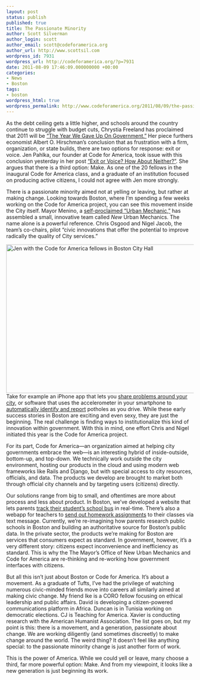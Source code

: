 ```yaml
---
layout: post
status: publish
published: true
title: The Passionate Minority
author: Scott Silverman
author_login: scott
author_email: scott@codeforamerica.org
author_url: http://www.scottsil.com
wordpress_id: 7931
wordpress_url: http://codeforamerica.org/?p=7931
date: 2011-08-09 17:46:09.000000000 +00:00
categories:
- News
- Boston
tags:
- boston
wordpress_html: true
wordpress_permalink: http://www.codeforamerica.org/2011/08/09/the-passionate-minority/
---
```


<p>As the debt ceiling gets a little higher, and schools around the country continue to struggle with budget cuts, Chrystia Freeland has proclaimed that 2011 will be <a href="http://www.nytimes.com/2011/08/05/world/europe/05iht-letter05.html" target="_blank">“The Year We Gave Up On Government.”</a> Her piece furthers economist Albert O. Hirschman’s conclusion that as frustration with a firm, organization, or state builds, there are two options for response: exit or voice. Jen Pahlka, our founder at Code for America, took issue with this conclusion yesterday in her post <a href="http://codeforamerica.org/2011/08/07/exit-or-voice-how-about-neither" target="_blank">“Exit or Voice? How About Neither?”</a>. She argues that there is a third option: Make. As one of the 20 fellows in the inaugural Code for America class, and a graduate of an institution focused on producing active citizens, I could not agree with Jen more strongly.</p>
<p>There is a passionate minority aimed not at yelling or leaving, but rather at making change. Looking towards Boston, where I’m spending a few weeks working on the Code for America project, you can see this movement inside the City itself. Mayor Menino, a <a href="(http://www.boston.com/news/local/breaking_news/2009/11/moment_of_truth_1.html" target="_blank">self-proclaimed “Urban Mechanic,”</a> has assembled a small, innovative team called <em>New</em> Urban Mechanics. The name alone is a powerful reference. Chris Osgood and Nigel Jacob, the team’s co-chairs, pilot “civic innovations that offer the potential to improve radically the quality of City services.”</p>
<p><a href="http://codeforamerica.org/wp-content/uploads/2011/08/jenandfellowsinboston_small.jpg"><img alt="Jen with the Code for America fellows in Boston City Hall" class="aligncenter size-full wp-image-7994" height="399" src="http://codeforamerica.org/wp-content/uploads/2011/08/jenandfellowsinboston_small.jpg" title="Jen with the Code for America fellows in Boston City Hall" width="620"/></a>Take for example an iPhone app that lets you <a href="http://www.cityofboston.gov/doit/apps/citizensconnect.asp" target="_blank">share problems around your city</a>, or software that uses the accelerometer in your smartphone to <a href="http://www.newurbanmechanics.org/bump/" target="_blank">automatically identify and report</a> potholes as you drive. While these early success stories in Boston are exciting and even sexy, they are just the beginning. The real challenge is finding ways to institutionalize this kind of innovation within government. With this in mind, one effort Chris and Nigel initiated this year is the Code for America project.</p>
<p>For its part, Code for America—an organization aimed at helping city governments embrace the web—is an interesting hybrid of inside-outside, bottom-up, and top-down. We technically work outside the city environment, hosting our products in the cloud and using modern web frameworks like Rails and Django, but with special access to city resources, officials, and data. The products we develop are brought to market both through official city channels and by targeting users (citizens) directly.</p>
<p>Our solutions range from big to small, and oftentimes are more about process and less about product. In Boston, we’ve developed a website that lets parents <a href="http://schoolbus.heroku.com" target="_blank">track their student’s school bus</a> in real-time. There’s also a webapp for teachers to <a href="http://classtalk.org" target="_blank">send out homework assignments</a> to their classes via text message. Currently, we’re re-imagining how parents research public schools in Boston and building an authoritative source for Boston’s public data. In the private sector, the products we’re making for Boston are services that consumers expect as standard. In government, however, it’s a very different story: citizens expect inconvenience and inefficiency as standard. This is why the The Mayor’s Office of New Urban Mechanics and Code for America are re-thinking and re-working how government interfaces with citizens.</p>
<p>But all this isn’t just about Boston or Code for America. It’s about a movement. As a graduate of Tufts, I’ve had the privilege of watching numerous civic-minded friends move into careers all similarly aimed at making civic change. My friend Ike is a CORO fellow focusing on ethical leadership and public affairs. David is developing a citizen-powered communications platform in Africa. Duncan is in Tunisia working on democratic elections. CJ is Teaching for America. Xavier is conducting research with the American Humanist Association. The list goes on, but my point is this: there is a movement, and a generation, passionate about change. We are working diligently (and sometimes discreetly) to make change around the world. The weird thing? It doesn’t feel like anything special: to the passionate minority change is just another form of work.</p>
<p>This is the power of America. While we could yell or leave, many choose a third, far more powerful option: Make. And from my viewpoint, it looks like a new generation is just beginning its work.</p>
